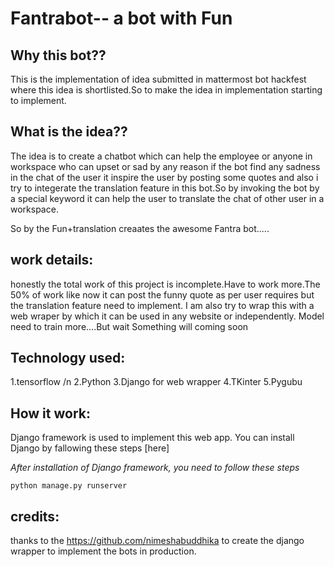 # Fantrabot-- a bot with Fun

## Why this bot??

This is the implementation of idea submitted in mattermost bot hackfest where this idea is
shortlisted.So to make the idea in implementation starting to implement.

## What is the idea??

The idea is to create a chatbot which can help the employee or anyone in workspace who can upset or sad by any reason
if the bot find any sadness in the chat of the user it inspire the user by posting some quotes and also i try to integerate the translation
feature in this bot.So by invoking the bot by a special keyword it can help the user to translate the chat of other user in a workspace.

So by the Fun+translation creaates the awesome Fantra bot.....

## work details:

honestly the total work of this project is incomplete.Have to work more.The 50% of work like now it can post the 
funny quote as per user requires but the translation feature need to implement.
I am also try to wrap this with a web wraper by which it can be used in any website or independently.
Model need to train more....But wait
Something will coming soon

## Technology used:

1.tensorflow /n
2.Python
3.Django for web wrapper
4.TKinter
5.Pygubu

## How it work:

Django framework is used to implement this web app. You can install Django by fallowing these steps [here]

*After installation of Django framework, you need to follow these steps*


```
python manage.py runserver
```

## credits:

thanks to the https://github.com/nimeshabuddhika to create the django wrapper to implement the bots in production.
